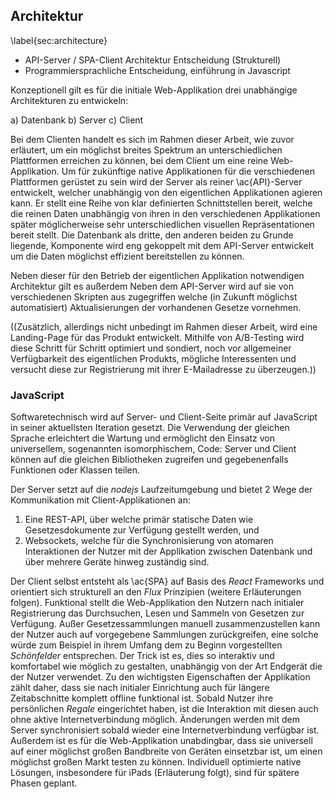 ## Architektur
\label{sec:architecture}

  * API-Server / SPA-Client Architektur Entscheidung (Strukturell)
  * Programmiersprachliche Entscheidung, einführung in Javascript

Konzeptionell gilt es für die initiale Web-Applikation drei unabhängige Architekturen zu entwickeln:

  a) Datenbank
  b) Server
  c) Client

Bei dem Clienten handelt es sich im Rahmen dieser Arbeit, wie zuvor erläutert, um ein möglichst breites Spektrum an unterschiedlichen Plattformen erreichen zu können, bei dem Client um eine reine Web-Applikation. Um für zukünftige native Applikationen für die verschiedenen Plattformen gerüstet zu sein wird der Server als reiner \ac{API}-Server entwickelt, welcher unabhängig von den eigentlichen Applikationen agieren kann. Er stellt eine Reihe von klar definierten Schnittstellen bereit, welche die reinen Daten unabhängig von ihren in den verschiedenen Applikationen später möglicherweise sehr unterschiedlichen visuellen Repräsentationen bereit stellt. Die Datenbank als dritte, den anderen beiden zu Grunde liegende, Komponente wird eng gekoppelt mit dem API-Server entwickelt um die Daten möglichst effizient bereitstellen zu können. 

Neben dieser für den Betrieb der eigentlichen Applikation notwendigen Architektur gilt es außerdem 
Neben dem API-Server wird auf sie von verschiedenen Skripten aus zugegriffen welche (in Zukunft möglichst automatisiert) Aktualisierungen der vorhandenen Gesetze vornehmen.

((Zusätzlich, allerdings nicht unbedingt im Rahmen dieser Arbeit, wird eine Landing-Page für das Produkt entwickelt. Mithilfe von A/B-Testing wird diese Schritt für Schritt optimiert und sondiert, noch vor allgemeiner Verfügbarkeit des eigentlichen Produkts, mögliche Interessenten und versucht diese zur Registrierung mit ihrer E-Mailadresse zu überzeugen.))


### JavaScript

Softwaretechnisch wird auf Server- und Client-Seite primär auf JavaScript in seiner aktuellsten Iteration gesetzt. Die Verwendung der gleichen Sprache erleichtert die Wartung und ermöglicht den Einsatz von universellem, sogenannten isomorphischem, Code: Server und Client können auf die gleichen Bibliotheken zugreifen und gegebenenfalls Funktionen oder Klassen teilen.

Der Server setzt auf die *nodejs* Laufzeitumgebung und bietet 2 Wege der Kommunikation mit Client-Applikationen an:

  1. Eine REST-API, über welche primär statische Daten wie Gesetzesdokumente zur Verfügung gestellt werden, und
  2. Websockets, welche für die Synchronisierung von atomaren Interaktionen der Nutzer mit der Applikation zwischen Datenbank und über mehrere Geräte hinweg zuständig sind.

Der Client selbst entsteht als \ac{SPA} auf Basis des *React* Frameworks und orientiert sich strukturell an den *Flux* Prinzipien (weitere Erläuterungen folgen). Funktional stellt die Web-Applikation den Nutzern nach initialer Registrierung das Durchsuchen, Lesen und Sammeln von Gesetzen zur Verfügung. Außer Gesetzessammlungen manuell zusammenzustellen kann der Nutzer auch auf vorgegebene Sammlungen zurückgreifen, eine solche würde zum Beispiel in ihrem Umfang dem zu Beginn vorgestellten *Schönfelder* entsprechen. Der Trick ist es, dies so interaktiv und komfortabel wie möglich zu gestalten, unabhängig von der Art Endgerät die der Nutzer verwendet. Zu den wichtigsten Eigenschaften der Applikation zählt daher, dass sie nach initialer Einrichtung auch für längere Zeitabschnitte komplett offline funktional ist. Sobald Nutzer ihre persönlichen *Regale* eingerichtet haben, ist die Interaktion mit diesen auch ohne aktive Internetverbindung möglich. Änderungen werden mit dem Server synchronisiert sobald wieder eine Internetverbindung verfügbar ist. Außerdem ist es für die Web-Applikation unabdingbar, dass sie universell auf einer möglichst großen Bandbreite von Geräten einsetzbar ist, um einen möglichst großen Markt testen zu können. Individuell optimierte native Lösungen, insbesondere für iPads (Erläuterung folgt), sind für spätere Phasen geplant.
